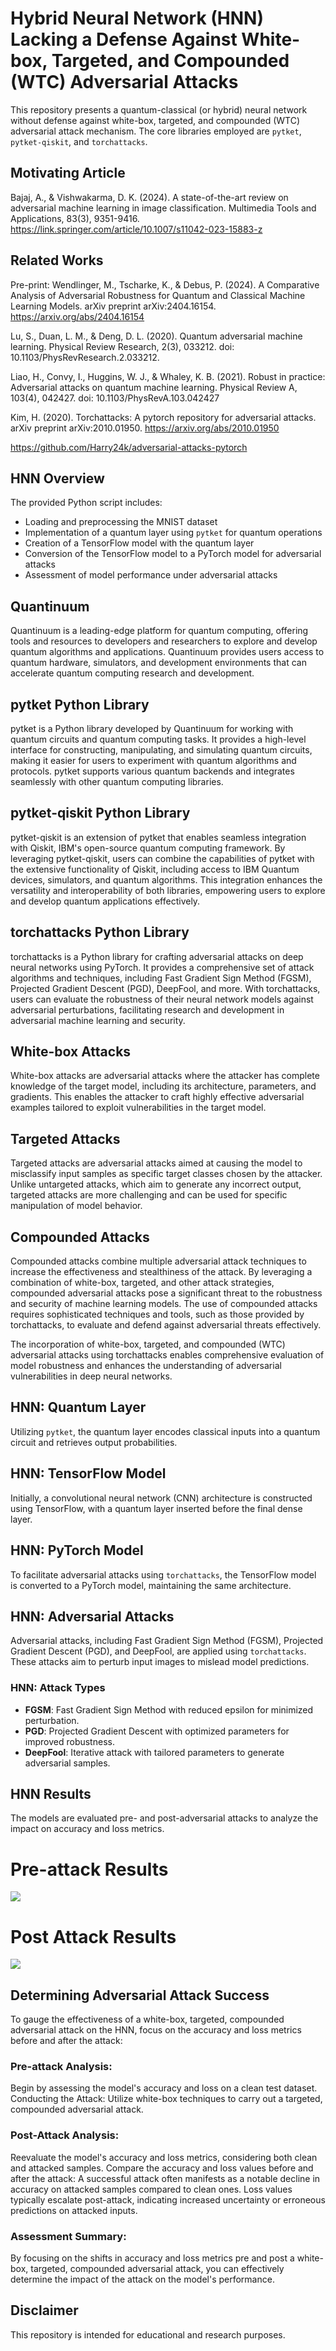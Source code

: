 # Hybrid Neural Network (HNN) Lacking a Defense Against White-box, Targeted, and Compounded (WTC) Adversarial Attacks

This repository presents a quantum-classical (or hybrid) neural network without defense against white-box, targeted, and compounded (WTC) adversarial attack mechanism. The core libraries employed are `pytket`, `pytket-qiskit`, and `torchattacks`.

## Motivating Article

Bajaj, A., & Vishwakarma, D. K. (2024). A state-of-the-art review on adversarial machine learning in image classification. Multimedia Tools and Applications, 83(3), 9351-9416. https://link.springer.com/article/10.1007/s11042-023-15883-z

## Related Works

Pre-print: Wendlinger, M., Tscharke, K., & Debus, P. (2024). A Comparative Analysis of Adversarial Robustness for Quantum and Classical Machine Learning Models. arXiv preprint arXiv:2404.16154. https://arxiv.org/abs/2404.16154

Lu, S., Duan, L. M., & Deng, D. L. (2020). Quantum adversarial machine learning. Physical Review Research, 2(3), 033212. doi: 10.1103/PhysRevResearch.2.033212.

Liao, H., Convy, I., Huggins, W. J., & Whaley, K. B. (2021). Robust in practice: Adversarial attacks on quantum machine learning. Physical Review A, 103(4), 042427. doi: 10.1103/PhysRevA.103.042427

Kim, H. (2020). Torchattacks: A pytorch repository for adversarial attacks. arXiv preprint arXiv:2010.01950. https://arxiv.org/abs/2010.01950

https://github.com/Harry24k/adversarial-attacks-pytorch

## HNN Overview

The provided Python script includes:

- Loading and preprocessing the MNIST dataset
- Implementation of a quantum layer using `pytket` for quantum operations
- Creation of a TensorFlow model with the quantum layer
- Conversion of the TensorFlow model to a PyTorch model for adversarial attacks
- Assessment of model performance under adversarial attacks

## Quantinuum

Quantinuum is a leading-edge platform for quantum computing, offering tools and resources to developers and researchers to explore and develop quantum algorithms and applications. Quantinuum provides users access to quantum hardware, simulators, and development environments that can accelerate quantum computing research and development.

## pytket Python Library

pytket is a Python library developed by Quantinuum for working with quantum circuits and quantum computing tasks. It provides a high-level interface for constructing, manipulating, and simulating quantum circuits, making it easier for users to experiment with quantum algorithms and protocols. pytket supports various quantum backends and integrates seamlessly with other quantum computing libraries.

## pytket-qiskit Python Library

pytket-qiskit is an extension of pytket that enables seamless integration with Qiskit, IBM's open-source quantum computing framework. By leveraging pytket-qiskit, users can combine the capabilities of pytket with the extensive functionality of Qiskit, including access to IBM Quantum devices, simulators, and quantum algorithms. This integration enhances the versatility and interoperability of both libraries, empowering users to explore and develop quantum applications effectively.

## torchattacks Python Library

torchattacks is a Python library for crafting adversarial attacks on deep neural networks using PyTorch. It provides a comprehensive set of attack algorithms and techniques, including Fast Gradient Sign Method (FGSM), Projected Gradient Descent (PGD), DeepFool, and more. With torchattacks, users can evaluate the robustness of their neural network models against adversarial perturbations, facilitating research and development in adversarial machine learning and security.

## White-box Attacks

White-box attacks are adversarial attacks where the attacker has complete knowledge of the target model, including its architecture, parameters, and gradients. This enables the attacker to craft highly effective adversarial examples tailored to exploit vulnerabilities in the target model.

## Targeted Attacks

Targeted attacks are adversarial attacks aimed at causing the model to misclassify input samples as specific target classes chosen by the attacker. Unlike untargeted attacks, which aim to generate any incorrect output, targeted attacks are more challenging and can be used for specific manipulation of model behavior.

## Compounded Attacks

Compounded attacks combine multiple adversarial attack techniques to increase the effectiveness and stealthiness of the attack. By leveraging a combination of white-box, targeted, and other attack strategies, compounded adversarial attacks pose a significant threat to the robustness and security of machine learning models. The use of compounded attacks requires sophisticated techniques and tools, such as those provided by torchattacks, to evaluate and defend against adversarial threats effectively.

The incorporation of white-box, targeted, and compounded (WTC) adversarial attacks using torchattacks enables comprehensive evaluation of model robustness and enhances the understanding of adversarial vulnerabilities in deep neural networks.

## HNN: Quantum Layer

Utilizing `pytket`, the quantum layer encodes classical inputs into a quantum circuit and retrieves output probabilities.

## HNN: TensorFlow Model

Initially, a convolutional neural network (CNN) architecture is constructed using TensorFlow, with a quantum layer inserted before the final dense layer.

## HNN: PyTorch Model

To facilitate adversarial attacks using `torchattacks`, the TensorFlow model is converted to a PyTorch model, maintaining the same architecture.

## HNN:  Adversarial Attacks

Adversarial attacks, including Fast Gradient Sign Method (FGSM), Projected Gradient Descent (PGD), and DeepFool, are applied using `torchattacks`. These attacks aim to perturb input images to mislead model predictions.

### HNN: Attack Types

- **FGSM**: Fast Gradient Sign Method with reduced epsilon for minimized perturbation.
- **PGD**: Projected Gradient Descent with optimized parameters for improved robustness.
- **DeepFool**: Iterative attack with tailored parameters to generate adversarial samples.

## HNN Results

The models are evaluated pre- and post-adversarial attacks to analyze the impact on accuracy and loss metrics.

# Pre-attack Results
![](https://github.com/ericyoc/quantinuum-hnn-compound-adv-attack-poc/blob/main/pre_attack_hnn_mnist.jpg)

# Post Attack Results
![](https://github.com/ericyoc/quantinuum-hnn-compound-adv-attack-poc/blob/main/post_attack_hnn_mnist.jpg)

## Determining Adversarial Attack Success
To gauge the effectiveness of a white-box, targeted, compounded adversarial attack on the HNN, focus on the accuracy and loss metrics before and after the attack:

### Pre-attack Analysis:
Begin by assessing the model's accuracy and loss on a clean test dataset.
Conducting the Attack:
Utilize white-box techniques to carry out a targeted, compounded adversarial attack.

### Post-Attack Analysis:
Reevaluate the model's accuracy and loss metrics, considering both clean and attacked samples.
Compare the accuracy and loss values before and after the attack:
A successful attack often manifests as a notable decline in accuracy on attacked samples compared to clean ones.
Loss values typically escalate post-attack, indicating increased uncertainty or erroneous predictions on attacked inputs.

### Assessment Summary:
By focusing on the shifts in accuracy and loss metrics pre and post a white-box, targeted, compounded adversarial attack, you can effectively determine the impact of the attack on the model's performance.

## Disclaimer
This repository is intended for educational and research purposes.

